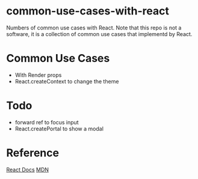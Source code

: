 # common-use-cases-with-react
Numbers of common use cases with React.
Note that this repo is not a software, it is a collection of common use cases that implementd by React.

# Common Use Cases
* With Render props
* React.createContext to change the theme

# Todo
* forward ref to focus input
* React.createPortal to show a modal

# Reference
[React Docs](https://reactjs.org/)
[MDN](https://developer.mozilla.org/)